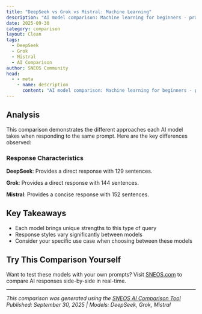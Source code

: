 ```yaml
---
title: "DeepSeek vs Grok vs Mistral: Machine Learning"
description: "AI model comparison: Machine learning for beginners - practical projects to build portfolio..."
date: 2025-09-30
category: comparison
layout: Clean
tags:
  - DeepSeek
  - Grok
  - Mistral
  - AI Comparison
author: SNEOS Community
head:
  - - meta
    - name: description
      content: "AI model comparison: Machine learning for beginners - practical projects to build portfolio..."
---
```


<ChatComparison
  title="DeepSeek vs Grok vs Mistral: Machine Learning"
  prompt="Machine learning for beginners - practical projects to build portfolio"
  :responses='{
    "DeepSeek": "Of course! This is an excellent goal. Building a portfolio with practical projects is the best way to learn machine learning. The key is to start simple and gradually increase complexity.\n\nHere is a structured guide, from foundational concepts to a complete project roadmap, designed for a beginner\u0027s portfolio.\n\n### Core Philosophy for Beginners\n1.  **Learn by Doing:** Don\u0027t get stuck in endless theory. Start a project as soon as you know the basics.\n2.  **Progress over Perfection:** Your first model will be bad. That\u0027s okay! The goal is to get it working, then improve it.\n3.  **Tell a Story:** A portfolio project isn\u0027t just code. It\u0027s a data story: What question did you ask? How did you find the answer? What does the result mean?\n\n---\n\n### Step 1: Foundational Knowledge \u0026 Tools\nBefore you start building, you need a basic toolkit.\n\n*   **Programming Language:** **Python** is the undisputed king for ML.\n*   **Essential Libraries:**\n    *   **Pandas:** For data manipulation and analysis (think of a super-powered Excel in code).\n    *   **NumPy:** For numerical computations.\n    *   **Matplotlib \u0026 Seaborn:** For data visualization (creating charts and graphs).\n    *   **Scikit-Learn:** The go-to library for traditional machine learning algorithms. It\u0027s simple, well-documented, and powerful.\n*   **Environment:** Install **Anaconda**, which bundles Python and these libraries together, or use **Google Colab** for a free, cloud-based environment (highly recommended for beginners).\n\n**How to Learn:** Follow a single \u0022Machine Learning with Python\u0022 tutorial on YouTube or a platform like freeCodeCamp to get the basics of these libraries.\n\n---\n\n### Step 2: The Project Roadmap (From Easy to Advanced)\n\nFollow this progression. Complete each project, document it, and then move to the next.\n\n#### \uD83E\uDD47 Tier 1: Classic Beginner Projects (Solid Foundation)\nThese use clean, tabular data and classic algorithms from Scikit-Learn.\n\n**1. Iris Flower Classification**\n*   **Goal:** Predict the species of an iris flower (Setosa, Versicolor, Virginica) based on measurements like petal length and width.\n*   **Skills:** Data loading, basic visualization, training a classification model (e.g., Logistic Regression, k-Nearest Neighbors), evaluating accuracy.\n*   **Why it\u0027s great:** The \u0022Hello World\u0022 of ML. The dataset is perfectly clean and small.\n*   **Portfolio Twist:** Create a simple web app using **Streamlit** where a user can input the measurements and get a prediction.\n\n**2. Boston/Housing Price Prediction**\n*   **Goal:** Predict the price of a house based on features like number of rooms, crime rate, proximity to employment centers, etc.\n*   **Skills:** Data exploration, handling numerical data, training a regression model (e.g., Linear Regression, Decision Trees), evaluating with Mean Absolute Error (MAE).\n*   **Why it\u0027s great:** Introduces regression, a fundamental ML task.\n*   **Portfolio Twist:** Analyze which features (e.g., number of rooms) have the biggest impact on the price.\n\n**3. Titanic Survival Prediction**\n*   **Goal:** Predict whether a passenger survived the Titanic sinking based on data like age, gender, ticket class, etc.\n*   **Skills:** **Crucially, this introduces data cleaning and feature engineering.** You\u0027ll have to handle missing ages and convert text (e.g., \u0022male\u0022/\u0022female\u0022) into numbers.\n*   **Why it\u0027s great:** It\u0027s a classic Kaggle competition that forces you to deal with messy, real-world data.\n*   **Portfolio Twist:** Tell a data story. Visualize the survival rates by class and gender. Did \u0022women and children first\u0022 hold true?\n\n#### \uD83E\uDD48 Tier 2: Intermediate Projects (Handling Complexity)\nThese projects involve more data preprocessing and slightly more complex models.\n\n**4. Email/SMS Spam Classifier**\n*   **Goal:** Classify a message as \u0022Spam\u0022 or \u0022Not Spam\u0022 (Ham).\n*   **Skills:** **Natural Language Processing (NLP)** basics. You\u0027ll learn to convert text into numbers using **Bag-of-Words** or **TF-IDF**.\n*   **Why it\u0027s great:** Your first NLP project! It\u0027s highly relatable and useful.\n*   **Portfolio Twist:** Deploy it as a web app. Let users paste a message and see the classification in real-time.\n\n**5. Customer Segmentation with Clustering**\n*   **Goal:** Group customers of a mall based on their spending habits and demographics without any pre-defined labels (this is **Unsupervised Learning**).\n*   **Skills:** Using clustering algorithms like **K-Means**, data standardization, visualizing clusters.\n*   **Why it\u0027s great:** Moves beyond prediction into pattern discovery. Useful for marketing insights.\n*   **Portfolio Twist:** Create a profile for each cluster (e.g., \u0022High-Earning Big Spenders,\u0022 \u0022Budget-Conscious Shoppers\u0022).\n\n**6. Digit Recognition with MNIST**\n*   **Goal:** Build a model that can recognize handwritten digits (0-9).\n*   **Skills:** Working with image data, basic image preprocessing, using algorithms like **Random Forest** or a simple **Neural Network** (with Keras/TensorFlow).\n*   **Why it\u0027s great:** A gentle introduction to computer vision with a very clean dataset.\n*   **Portfolio Twist:** Build a simple drawing canvas in Streamlit where you can draw a digit and have the model predict it.\n\n#### \uD83E\uDD49 Tier 3: Advanced Beginner / Portfolio Highlights\nThese projects will make your portfolio stand out by using modern techniques and real-world data.\n\n**7. Movie Recommendation System**\n*   **Goal:** Recommend movies to a user based on their preferences or watching history.\n*   **Skills:** **Collaborative Filtering** (e.g., using cosine similarity) or **Content-Based Filtering** (using movie genres, descriptions).\n*   **Why it\u0027s great:** Everyone understands and uses recommendation systems. It\u0027s an impressive project to explain.\n*   **Portfolio Twist:** Use a dataset from MovieLens. Create a simple interface where you type a movie you like and it returns a list of similar movies.\n\n**8. Sentiment Analysis on Twitter/Tweets**\n*   **Goal:** Scrape tweets about a topic (e.g., a product, a movie) and classify the sentiment as Positive, Negative, or Neutral.\n*   **Skills:** Web scraping (using \u0060snscrape\u0060 or Tweepy), advanced text preprocessing (removing URLs, handles), and using more robust models.\n*   **Why it\u0027s great:** Uses real-time, real-world data and combines multiple skills.\n*   **Portfolio Twist:** Perform a sentiment analysis timeline for a movie premiere. How did public opinion change from the trailer release to the opening weekend?\n\n**9. Time Series Forecasting**\n*   **Goal:** Predict future sales, stock prices, or website traffic based on historical data.\n*   **Skills:** Working with datetime indexes, visualizing trends and seasonality, using models like **ARIMA** or **Facebook Prophet**.\n*   **Why it\u0027s great:** Time series data is everywhere in business.\n*   **Portfolio Twist:** Forecast the stock price of a company like Tesla for the next 30 days and visualize the prediction with a confidence interval.\n\n---\n\n### How to Present Your Projects in a Portfolio\n\nA GitHub repository with a \u0060README.md\u0060 file is the standard. For each project, your README should include:\n\n1.  **Project Title**\n2.  **Brief Description:** What problem are you solving?\n3.  **Demo/Screenshot:** A GIF or image of your working app (if applicable).\n4.  **Tech Stack:** Python, Pandas, Scikit-learn, Streamlit, etc.\n5.  **Key Steps \u0026 Insights:**\n    *   Data Loading \u0026 Exploration (show a chart!).\n    *   Data Preprocessing (how did you clean the data?).\n    *   Model Training \u0026 Evaluation (what was the accuracy/error?).\n    *   Conclusion (what did you learn?).\n6.  **How to Run:** Simple instructions for someone to run your code.\n7.  **Link to Live Demo** (if you deployed it on Streamlit Community Cloud or Hugging Face Spaces).\n\n### Where to Find Datasets\n*   **Kaggle:** The best place for beginners. Thousands of clean, curated datasets for all project types.\n*   **UCI Machine Learning Repository:** A classic source of academic datasets.\n*   **Google Dataset Search:** Search for datasets across the web.\n\nStart with Tier 1, be consistent, and most importantly, have fun building! The sense of accomplishment from getting your first model to work is incredible. Good luck",
    "Grok": "Machine learning (ML) is an exciting field, and building practical projects is one of the best ways for beginners to learn and showcase their skills in a portfolio. Below, I\u2019ll guide you through some beginner-friendly machine learning projects, along with the tools, datasets, and skills you\u2019ll acquire. These projects are designed to help you understand core ML concepts and create a strong portfolio to impress potential employers or academic institutions.\n\n---\n\n### Why Build Projects for a Portfolio?\n1. **Hands-On Learning**: Projects help solidify theoretical knowledge by applying it to real-world problems.\n2. **Demonstrate Skills**: A portfolio of projects shows employers or collaborators your practical abilities.\n3. **Problem-Solving**: Working on projects helps you debug issues, handle data, and think critically.\n\n### Tools and Prerequisites for Beginners\n- **Programming Language**: Python (widely used for ML due to its simplicity and libraries).\n- **Libraries**:\n  - Scikit-learn (for basic ML algorithms)\n  - Pandas and NumPy (data manipulation)\n  - Matplotlib/Seaborn (data visualization)\n  - Jupyter Notebook (for experimentation and visualization)\n- **Datasets**: Use free datasets from platforms like Kaggle, UCI Machine Learning Repository, or Google Dataset Search.\n- **Environment**: Install Anaconda or use Google Colab (free cloud-based Jupyter Notebooks with GPU support).\n\n**Basic Knowledge**:\n- Understand basics of Python programming.\n- Familiarize yourself with supervised (e.g., regression, classification) and unsupervised learning (e.g., clustering).\n- Learn about data preprocessing (handling missing values, scaling, encoding categorical data).\n\n---\n\n### Beginner-Friendly Machine Learning Projects\nHere are 5 practical projects to get you started. Each focuses on core ML concepts, uses accessible datasets, and can be completed in a few hours to a few days.\n\n#### 1. Predicting House Prices with Linear Regression\n- **Concept**: Learn regression (supervised learning) to predict a continuous output (house prices).\n- **Dataset**: Boston Housing Dataset (available in Scikit-learn) or Kaggle\u2019s House Prices dataset.\n- **Steps**:\n  1. Load and explore the dataset (check for missing values, visualize features like room count vs. price).\n  2. Preprocess data (normalize features, handle outliers).\n  3. Train a Linear Regression model using Scikit-learn.\n  4. Evaluate the model using metrics like Mean Squared Error (MSE) and R\u00B2 Score.\n  5. Visualize predictions vs. actual prices.\n- **Skills Learned**: Regression, data preprocessing, model evaluation, visualization.\n- **Portfolio Tip**: Write a blog or GitHub README explaining how feature selection (e.g., number of rooms) impacts predictions.\n\n#### 2. Classifying Iris Flowers with K-Nearest Neighbors (KNN)\n- **Concept**: Learn classification (supervised learning) to categorize data into discrete classes (flower species).\n- **Dataset**: Iris Dataset (available in Scikit-learn), a classic dataset with 3 flower species and features like petal length.\n- **Steps**:\n  1. Load and visualize the dataset (e.g., scatter plots of petal length vs. width).\n  2. Split data into training and testing sets.\n  3. Train a KNN model using Scikit-learn.\n  4. Evaluate using accuracy and confusion matrix.\n  5. Experiment with different \u2018k\u2019 values to see how it affects performance.\n- **Skills Learned**: Classification, train-test split, hyperparameter tuning, evaluation metrics.\n- **Portfolio Tip**: Include a visualization of decision boundaries to show how KNN separates classes.\n\n#### 3. Titanic Survival Prediction with Decision Trees\n- **Concept**: Use classification to predict binary outcomes (survived or not) and learn about decision trees.\n- **Dataset**: Titanic Dataset on Kaggle (includes passenger data like age, gender, class).\n- **Steps**:\n  1. Load data and perform exploratory data analysis (EDA) (e.g., survival rate by gender).\n  2. Handle missing values (e.g., impute missing ages) and encode categorical variables (e.g., gender to 0/1).\n  3. Train a Decision Tree Classifier.\n  4. Evaluate using accuracy, precision, and recall.\n  5. Visualize the decision tree structure (if possible) or feature importance.\n- **Skills Learned**: Handling real-world messy data, feature engineering, decision trees.\n- **Portfolio Tip**: Submit your solution to Kaggle\u2019s Titanic competition and include your leaderboard score in your portfolio.\n\n#### 4. Clustering Customers with K-Means\n- **Concept**: Learn unsupervised learning to group data without labels (customer segmentation).\n- **Dataset**: Mall Customer Segmentation Data on Kaggle (features like age, income, spending score).\n- **Steps**:\n  1. Load and explore the dataset with visualizations (e.g., income vs. spending score).\n  2. Scale the features using StandardScaler.\n  3. Apply K-Means clustering to group customers (experiment with number of clusters using the elbow method).\n  4. Visualize the clusters and interpret the results (e.g., high-income low-spenders).\n- **Skills Learned**: Unsupervised learning, clustering, feature scaling, elbow method.\n- **Portfolio Tip**: Add a business interpretation (e.g., \u201CCluster 1 could be targeted for discounts\u201D) to show practical thinking.\n\n#### 5. Handwritten Digit Recognition with a Simple Neural Network\n- **Concept**: Introduction to neural networks and image classification using a beginner-friendly library.\n- **Dataset**: MNIST Dataset (available in Scikit-learn or TensorFlow/Keras), contains images of digits 0-9.\n- **Steps**:\n  1. Load the dataset and visualize some digit images.\n  2. Preprocess images (normalize pixel values to 0-1).\n  3. Build a simple neural network using Keras (a few layers with Dense and Softmax).\n  4. Train the model and evaluate accuracy on test data.\n  5. Visualize some predictions (correct and incorrect) to analyze errors.\n- **Skills Learned**: Neural networks, image data handling, deep learning basics.\n- **Portfolio Tip**: Showcase this as an intro to deep learning and explain how neural networks \u201Clearn\u201D features.\n\n---\n\n### How to Structure Your Portfolio\n1. **GitHub Repository**:\n   - Create a GitHub account and upload each project as a separate repository.\n   - Include a detailed README for each project with:\n     - Objective of the project.\n     - Steps taken (data preprocessing, model selection, etc.).\n     - Results and visualizations.\n     - Challenges faced and how you solved them.\n   - Add Jupyter Notebooks or Python scripts with clear comments.\n2. **Personal Website (Optional)**:\n   - Use platforms like GitHub Pages, WordPress, or Wix to create a simple site.\n   - Showcase project summaries with links to GitHub repos.\n3. **Kaggle Profile**:\n   - Participate in Kaggle competitions (like Titanic) and link your profile in your resume.\n4. **Documentation**:\n   - Write blog posts on Medium or LinkedIn explaining your projects to demonstrate communication skills.\n\n---\n\n### Additional Tips for Beginners\n- **Start Small**: Focus on simple datasets and models before moving to complex ones like deep learning.\n- **Learn by Doing**: Don\u2019t aim for perfection in your first attempt\u2014errors are part of learning.\n- **Join Communities**: Engage with communities on Kaggle, Reddit (r/learnmachinelearning), or Discord for feedback and inspiration.\n- **Expand Gradually**: After mastering these projects, explore advanced topics like Natural Language Processing (NLP) with text data or Computer Vision with image data.\n\n---\n\n### Resources to Learn and Build\n- **Free Courses**:\n  - \u201CMachine Learning\u201D by Andrew Ng on Coursera (great for fundamentals).\n  - \u201CPython for Data Science\u201D on DataCamp or freeCodeCamp.\n- **Tutorials**:\n  - Kaggle Learn (free micro-courses with hands-on coding).\n  - YouTube channels like StatQuest or Corey Schafer for Python/ML basics.\n- **Books**:\n  - \u201CHands-On Machine Learning with Scikit-Learn, Keras, and TensorFlow\u201D by Aur\u00E9lien G\u00E9ron (practical and beginner-friendly).\n\n---\n\nBy completing these projects, you\u2019ll gain a solid foundation in machine learning and have tangible work to showcase in interviews or applications. Pick one project to start with based on your interest (e.g., regression if you like numbers, clustering if you\u2019re curious about patterns), and build from there. Let me know if you\u2019d like detailed code walkthroughs for any specific project!",
    "Mistral": "Building a machine learning portfolio is a great way to showcase your skills and gain practical experience. Here are some beginner-friendly projects you can work on to build your portfolio:\n\n### 1. **Titanic Survival Prediction**\n- **Description**: Predict whether a passenger on the Titanic survived based on various features like age, gender, and class.\n- **Dataset**: Available on Kaggle.\n- **Tools**: Python, Pandas, Scikit-learn.\n- **Steps**:\n  1. Load and explore the dataset.\n  2. Preprocess the data (handle missing values, encode categorical variables).\n  3. Split the data into training and testing sets.\n  4. Train a simple model (e.g., Logistic Regression).\n  5. Evaluate the model using metrics like accuracy, precision, recall, and F1-score.\n  6. Visualize the results.\n\n### 2. **House Price Prediction**\n- **Description**: Predict the price of houses based on features like square footage, number of bedrooms, and location.\n- **Dataset**: Available on Kaggle (e.g., Boston Housing dataset).\n- **Tools**: Python, Pandas, Scikit-learn, Matplotlib/Seaborn.\n- **Steps**:\n  1. Load and explore the dataset.\n  2. Preprocess the data (handle missing values, normalize features).\n  3. Split the data into training and testing sets.\n  4. Train a regression model (e.g., Linear Regression, Decision Tree).\n  5. Evaluate the model using metrics like Mean Absolute Error (MAE), Mean Squared Error (MSE).\n  6. Visualize the results.\n\n### 3. **Sentiment Analysis**\n- **Description**: Classify movie reviews as positive or negative.\n- **Dataset**: Available on Kaggle (e.g., IMDB dataset).\n- **Tools**: Python, Pandas, NLTK, Scikit-learn.\n- **Steps**:\n  1. Load and explore the dataset.\n  2. Preprocess the text data (tokenization, stop words removal, stemming/lemmatization).\n  3. Convert text to numerical data (e.g., using TF-IDF).\n  4. Split the data into training and testing sets.\n  5. Train a classification model (e.g., Naive Bayes, Logistic Regression).\n  6. Evaluate the model using metrics like accuracy, precision, recall, and F1-score.\n  7. Visualize the results.\n\n### 4. **Image Classification**\n- **Description**: Classify images of handwritten digits.\n- **Dataset**: MNIST dataset (available in Scikit-learn).\n- **Tools**: Python, TensorFlow/Keras, Matplotlib.\n- **Steps**:\n  1. Load and explore the dataset.\n  2. Preprocess the images (normalize pixel values).\n  3. Split the data into training and testing sets.\n  4. Build a simple neural network model.\n  5. Train the model.\n  6. Evaluate the model using metrics like accuracy.\n  7. Visualize the results.\n\n### 5. **Customer Segmentation**\n- **Description**: Segment customers based on their purchasing behavior.\n- **Dataset**: Available on Kaggle (e.g., Mall Customer Segmentation dataset).\n- **Tools**: Python, Pandas, Scikit-learn, Matplotlib/Seaborn.\n- **Steps**:\n  1. Load and explore the dataset.\n  2. Preprocess the data (handle missing values, normalize features).\n  3. Apply clustering algorithms (e.g., K-Means).\n  4. Determine the optimal number of clusters.\n  5. Visualize the clusters.\n  6. Interpret the results.\n\n### 6. **Recommender System**\n- **Description**: Build a movie recommendation system.\n- **Dataset**: Available on Kaggle (e.g., MovieLens dataset).\n- **Tools**: Python, Pandas, Scikit-learn, Surprise library.\n- **Steps**:\n  1. Load and explore the dataset.\n  2. Preprocess the data (handle missing values, normalize ratings).\n  3. Implement a collaborative filtering algorithm (e.g., User-User, Item-Item).\n  4. Evaluate the model using metrics like RMSE.\n  5. Visualize the recommendations.\n\n### 7. **Time Series Forecasting**\n- **Description**: Predict future values based on historical data (e.g., stock prices).\n- **Dataset**: Available on Kaggle (e.g., Stock Market dataset).\n- **Tools**: Python, Pandas, Scikit-learn, Matplotlib/Seaborn.\n- **Steps**:\n  1. Load and explore the dataset.\n  2. Preprocess the data (handle missing values, normalize features).\n  3. Split the data into training and testing sets.\n  4. Train a time series model (e.g., ARIMA, LSTM).\n  5. Evaluate the model using metrics like MAE, MSE.\n  6. Visualize the forecasts.\n\n### Tips for Building Your Portfolio:\n1. **Documentation**: Clearly document your code and provide a README file explaining the project, dataset, tools used, and results.\n2. **Visualization**: Use visualizations to explain your findings and make your results more understandable.\n3. **GitHub**: Host your projects on GitHub to make them easily accessible.\n4. **Blog**: Write blog posts or create a portfolio website to showcase your projects and explain your approach.\n5. **Feedback**: Seek feedback from peers or mentors to improve your projects.\n\nBy completing these projects, you\u0027ll gain hands-on experience with various machine learning techniques and build a strong portfolio to showcase your skills."
  }'
  published-date="22:46"
/>

## Analysis

This comparison demonstrates the different approaches each AI model takes when responding to the same prompt. Here are the key differences observed:

### Response Characteristics

**DeepSeek**: Provides a direct response with 129 sentences. 

**Grok**: Provides a direct response with 144 sentences. 

**Mistral**: Provides a concise response with 152 sentences. 

## Key Takeaways

- Each model brings unique strengths to this type of query
- Response styles vary significantly between models
- Consider your specific use case when choosing between these models

## Try This Comparison Yourself

Want to test these models with your own prompts? Visit [SNEOS.com](https://sneos.com) to compare AI responses side-by-side in real-time.

---

*This comparison was generated using the [SNEOS AI Comparison Tool](https://sneos.com)*
*Published: September 30, 2025 | Models: DeepSeek, Grok, Mistral*
